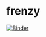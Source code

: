 # frenzy
[![Binder](https://mybinder.org/badge_logo.svg)](https://mybinder.org/v2/gh/Cornzi/frenzy/blob/main/Untitled14.ipynb/HEAD)
